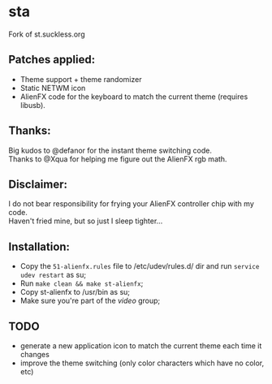 sta
==========

Fork of st.suckless.org


Patches applied:
----------------

- Theme support + theme randomizer
- Static NETWM icon
- AlienFX code for the keyboard to match the current theme (requires libusb).

Thanks:
-------

Big kudos to @defanor for the instant theme switching code.<br />
Thanks to @Xqua for helping me figure out the AlienFX rgb math.

Disclaimer:
-----------

I do not bear responsibility for frying your AlienFX controller chip with my code.<br />
Haven't fried mine, but so just I sleep tighter...

Installation:
-------------

- Copy the `51-alienfx.rules` file to /etc/udev/rules.d/ dir and run `service udev restart` as su;
- Run `make clean && make st-alienfx`;
- Copy st-alienfx to /usr/bin as su;
- Make sure you're part of the _video_ group;


TODO
----

- generate a new application icon to match the current theme each time it changes
- improve the theme switching (only color characters which have no color, etc)

